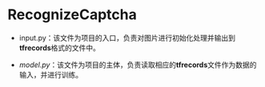 # RecognizeCaptcha
<ul><li>input.py：该文件为项目的入口，负责对图片进行初始化处理并输出到<strong>tfrecords</strong>格式的文件中。</li></ul>
<ul><li><i>model.py</i>：该文件为项目的主体，负责读取相应的<strong>tfrecords</strong>文件作为数据的输入，并进行训练。</li></ul>
